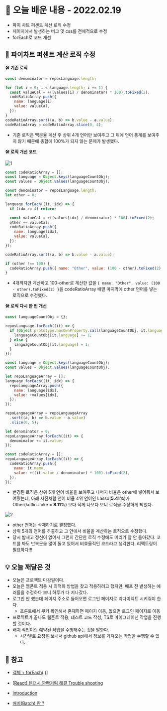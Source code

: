 # 📖 오늘 배운 내용 - 2022.02.19

- 파이 차트 퍼센트 계산 로직 수정
- 페이지에서 발생하는 버그 및 css를 전체적으로 수정
- forEach로 코드 개선

## 📝 파이차트 퍼센트 계산 로직 수정

**🛠 기존 로직**

```jsx
const denominator = reposLanguage.length;

for (let i = 0; i < language.length; i += 1) {
  const valueCal = +((values[i] / denominator) * 100).toFixed(2);
  codeRatioArray.push({
    name: language[i],
    value: valueCal,
  });
}
codeRatioArray.sort((a, b) => b.value - a.value);
codeRatioArray = codeRatioArray.slice(0, 4);
```

- 기존 로직은 백분율 계산 후 상위 4개 언어만 보여주고 그 뒤에 언어 통계를 보여주지 않기 때문에 총합에 100%가 되지 않는 문제가 발생했다.

**🛠 로직 개선 코드**

![1](https://user-images.githubusercontent.com/81283255/155284000-23fe20b8-7089-487e-8f01-e2144b8c9395.png)

```jsx
const codeRatioArray = [];
const language = Object.keys(languageCountObj);
const values = Object.values(languageCountObj);

const denominator = reposLanguage.length;
let other = 0;

language.forEach((it, idx) => {
  if (idx >= 4) return;

  const valueCal = +((values[idx] / denominator) * 100).toFixed(2);
  other += valueCal;
  codeRatioArray.push({
    name: language[idx],
    value: valueCal,
  });
});

codeRatioArray.sort((a, b) => b.value - a.value);

if (other !== 100) {
  codeRatioArray.push({ name: "Other", value: (100 - other).toFixed(2) });
}
```

- 4개까지만 계산하고 100-other로 계산한 값을 `{ name: "Other", value: (100 - other).toFixed(2) }`을 codeRatioArray 배열 마지막에 other 언어를 넣는 로직으로 수정했다.

**🛠 로직 다시 한 번 개선**

```jsx
const languageCountObj = {};

reposLanguage.forEach((it) => {
  if (Object.prototype.hasOwnProperty.call(languageCountObj, it.language)) {
    languageCountObj[it.language] += 1;
  } else {
    languageCountObj[it.language] = 1;
  }
});

const language = Object.keys(languageCountObj);
const values = Object.values(languageCountObj);

let repoLanguageArray = [];
language.forEach((it, idx) => {
  repoLanguageArray.push({
    name: language[idx],
    value: +values[idx],
  });
});

repoLanguageArray = repoLanguageArray
  .sort((a, b) => b.value - a.value)
  .slice(0, 5);

let denominator = 0;
repoLanguageArray.forEach((it) => {
  denominator += it.value;
});

const codeRatioArray = [];
repoLanguageArray.forEach((it) => {
  codeRatioArray.push({
    name: it.name,
    value: +((it.value / denominator) * 100).toFixed(2),
  });
});
```

- 변경된 로직은 상위 5개 언어 비율을 보여주고 나머지 비율은 other에 넣어줘서 보여줬는데, 아래 사진처럼 언어 비율 4위 언어인 Lasso(**5.41%**)가 Other(kotlin+loke = **8.11%**) 보다 작게 나오다 보니 로직을 수정하게 되었다.

![2](https://user-images.githubusercontent.com/81283255/155284007-a731deec-1faf-4f7a-9200-2c0a88d6c2ea.png)

- other 언어는 삭제하기로 결정했다.
- 상위 5개의 언어를 추출하고 그 안에서 비율을 계산하는 로직으로 수정했다.
- 당시 밤새고 정신이 없어서 그런지 간단한 로직 수정에도 머리가 잘 안 돌아갔다. 코드를 봐도 반복문을 많이 돌고 있어서 비효율적인 코드라고 생각한다. 리팩토링이 필요하다!!!

## 💡 오늘 깨달은 것

- 오늘은 프로젝트 마감일이다.
- 오늘은 웹폰트 적용 시 최적화 방법을 찾고 적용하려고 했지만, 배포 전 발생하는 에러들을 수정하다 보니 하루가 다 지나갔다.
- 로그인 안 했는데 페이지 주소로 들어오면 로그인 페이지로 리다이렉트 시켜줘야 한다.
  - 프론트에서 쿠키 확인해서 존재하면 페이지 이동, 없으면 로그인 페이지로 이동
- 프로젝트가 끝나도 웹폰트 적용, 테스트 코드 작성, TS로 마이그레이션 작업을 진행할 것이다.
- 배치 작업이란 예약된 작업을 수행해주는 것을 말한다.
  - 시간별로 요청을 보내서 github api에서 정보를 가져오는 작업을 수행할 수 있다.

## 📌 참고

- [객체 + forEach( )\]](https://velog.io/@dlrbwls0302/TIL-객체-forEach)

- [[React\] 렌더시 깜빡거림 해결 Trouble shooting](https://velog.io/@dev_hikun/React-렌더시-깜빡거림-해결-Trouble-shooting)

- [Introduction](https://gseok.gitbooks.io/react/content/)

- [배치(Batch) 란 ?](https://gold-jae.tistory.com/46)
